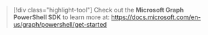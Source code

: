 > [!div class="highlight-tool"] 
> Check out the **Microsoft Graph PowerShell SDK** to learn more at: https://docs.microsoft.com/en-us/graph/powershell/get-started